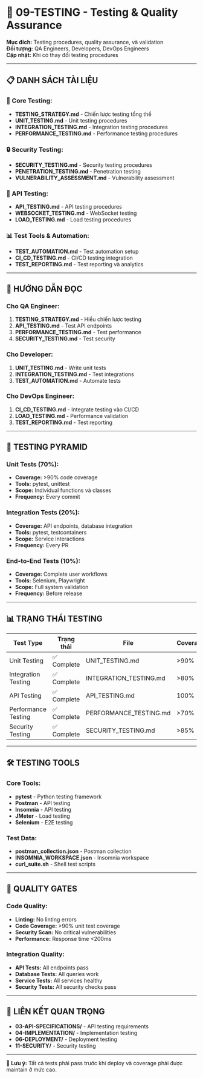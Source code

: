 # 📁 09-TESTING - Testing & Quality Assurance

**Mục đích:** Testing procedures, quality assurance, và validation  
**Đối tượng:** QA Engineers, Developers, DevOps Engineers  
**Cập nhật:** Khi có thay đổi testing procedures

---

## 📋 **DANH SÁCH TÀI LIỆU**

### **🧪 Core Testing:**
- **TESTING_STRATEGY.md** - Chiến lược testing tổng thể
- **UNIT_TESTING.md** - Unit testing procedures
- **INTEGRATION_TESTING.md** - Integration testing procedures
- **PERFORMANCE_TESTING.md** - Performance testing procedures

### **🔒 Security Testing:**
- **SECURITY_TESTING.md** - Security testing procedures
- **PENETRATION_TESTING.md** - Penetration testing
- **VULNERABILITY_ASSESSMENT.md** - Vulnerability assessment

### **🔄 API Testing:**
- **API_TESTING.md** - API testing procedures
- **WEBSOCKET_TESTING.md** - WebSocket testing
- **LOAD_TESTING.md** - Load testing procedures

### **📊 Test Tools & Automation:**
- **TEST_AUTOMATION.md** - Test automation setup
- **CI_CD_TESTING.md** - CI/CD testing integration
- **TEST_REPORTING.md** - Test reporting và analytics

---

## 🎯 **HƯỚNG DẪN ĐỌC**

### **Cho QA Engineer:**
1. **TESTING_STRATEGY.md** - Hiểu chiến lược testing
2. **API_TESTING.md** - Test API endpoints
3. **PERFORMANCE_TESTING.md** - Test performance
4. **SECURITY_TESTING.md** - Test security

### **Cho Developer:**
1. **UNIT_TESTING.md** - Write unit tests
2. **INTEGRATION_TESTING.md** - Test integrations
3. **TEST_AUTOMATION.md** - Automate tests

### **Cho DevOps Engineer:**
1. **CI_CD_TESTING.md** - Integrate testing vào CI/CD
2. **LOAD_TESTING.md** - Performance validation
3. **TEST_REPORTING.md** - Test reporting

---

## 🔄 **TESTING PYRAMID**

### **Unit Tests (70%):**
- **Coverage:** >90% code coverage
- **Tools:** pytest, unittest
- **Scope:** Individual functions và classes
- **Frequency:** Every commit

### **Integration Tests (20%):**
- **Coverage:** API endpoints, database integration
- **Tools:** pytest, testcontainers
- **Scope:** Service interactions
- **Frequency:** Every PR

### **End-to-End Tests (10%):**
- **Coverage:** Complete user workflows
- **Tools:** Selenium, Playwright
- **Scope:** Full system validation
- **Frequency:** Before release

---

## 📊 **TRẠNG THÁI TESTING**

| Test Type | Trạng thái | File | Coverage |
|-----------|------------|------|----------|
| Unit Testing | ✅ Complete | UNIT_TESTING.md | >90% |
| Integration Testing | ✅ Complete | INTEGRATION_TESTING.md | >80% |
| API Testing | ✅ Complete | API_TESTING.md | 100% |
| Performance Testing | ✅ Complete | PERFORMANCE_TESTING.md | >70% |
| Security Testing | ✅ Complete | SECURITY_TESTING.md | >85% |

---

## 🛠️ **TESTING TOOLS**

### **Core Tools:**
- **pytest** - Python testing framework
- **Postman** - API testing
- **Insomnia** - API testing
- **JMeter** - Load testing
- **Selenium** - E2E testing

### **Test Data:**
- **postman_collection.json** - Postman collection
- **INSOMNIA_WORKSPACE.json** - Insomnia workspace
- **curl_suite.sh** - Shell test scripts

---

## 🚨 **QUALITY GATES**

### **Code Quality:**
- **Linting:** No linting errors
- **Code Coverage:** >90% unit test coverage
- **Security Scan:** No critical vulnerabilities
- **Performance:** Response time <200ms

### **Integration Quality:**
- **API Tests:** All endpoints pass
- **Database Tests:** All queries work
- **Service Tests:** All services healthy
- **Security Tests:** All security checks pass

---

## 🔗 **LIÊN KẾT QUAN TRỌNG**

- **03-API-SPECIFICATIONS/** - API testing requirements
- **04-IMPLEMENTATION/** - Implementation testing
- **06-DEPLOYMENT/** - Deployment testing
- **11-SECURITY/** - Security testing

---

**📝 Lưu ý:** Tất cả tests phải pass trước khi deploy và coverage phải được maintain ở mức cao.
